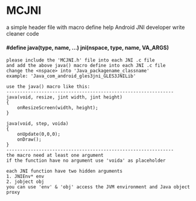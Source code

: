 # MCJNI
a simple header file with macro define help Android JNI developer write cleaner code

#### #define java(type, name, ...) jni(nspace, type, name, __VA_ARGS__)

	please include the 'MCJNI.h' file into each JNI .c file
	and add the above java() macro define into each JNI .c file
	change the <nspace> into 'Java_packagename_classname'
	example: 'Java_com_android_gles3jni_GLES3JNILib'

	use the java() macro like this:
	--------------------------------------------------------------
	java(void, resize, jint width, jint height)
	{
		onResizeScreen(width, height);
	}

	java(void, step, voida)
	{
		onUpdate(0,0,0);
		onDraw();
	}
	--------------------------------------------------------------
	the macro need at least one argument
	if the function have no argument use 'voida' as placeholder

	each JNI function have two hidden arguments
	1. JNIEnv* env
	2. jobject obj
	you can use 'env' & 'obj' access the JVM environment and Java object proxy
